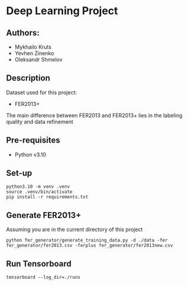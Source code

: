 # Deep Learning Project

## Authors:

* Mykhailo Kruts
* Yevhen Zinenko
* Oleksandr Shmelov

## Description

Dataset used for this project:
- FER2013+

The main difference between FER2013 and FER2013+ lies in the labeling quality and data refinement

## Pre-requisites

* Python v3.10

## Set-up

```
python3.10 -m venv .venv
source .venv/bin/activate
pip install -r requirements.txt
```

## Generate FER2013+

Assuming you are in the current directory of this project 

```
python fer_generator/generate_training_data.py -d ./data -fer fer_generator/fer2013.csv -ferplus fer_generator/fer2013new.csv
```

## Run Tensorboard
```
tensorboard --log_dir=./runs
```